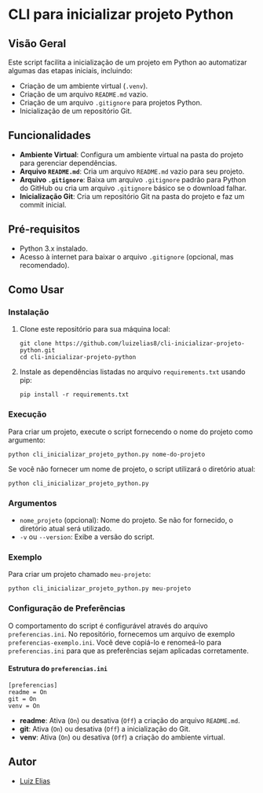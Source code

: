 # CLI para inicializar projeto Python

## Visão Geral

Este script facilita a inicialização de um projeto em Python ao automatizar algumas das etapas iniciais, incluindo:

- Criação de um ambiente virtual (`.venv`).
- Criação de um arquivo `README.md` vazio.
- Criação de um arquivo `.gitignore` para projetos Python.
- Inicialização de um repositório Git.

## Funcionalidades

- **Ambiente Virtual**: Configura um ambiente virtual na pasta do projeto para gerenciar dependências.
- **Arquivo `README.md`**: Cria um arquivo `README.md` vazio para seu projeto.
- **Arquivo `.gitignore`**: Baixa um arquivo `.gitignore` padrão para Python do GitHub ou cria um arquivo `.gitignore` básico se o download falhar.
- **Inicialização Git**: Cria um repositório Git na pasta do projeto e faz um commit inicial.

## Pré-requisitos
- Python 3.x instalado.
- Acesso à internet para baixar o arquivo `.gitignore` (opcional, mas recomendado).

## Como Usar

### Instalação

1. Clone este repositório para sua máquina local:
    ```
    git clone https://github.com/luizelias8/cli-inicializar-projeto-python.git
    cd cli-inicializar-projeto-python
    ```

2. Instale as dependências listadas no arquivo `requirements.txt` usando pip:
    ```
    pip install -r requirements.txt
    ```

### Execução

Para criar um projeto, execute o script fornecendo o nome do projeto como argumento:

    python cli_inicializar_projeto_python.py nome-do-projeto

Se você não fornecer um nome de projeto, o script utilizará o diretório atual:

    python cli_inicializar_projeto_python.py

### Argumentos

- `nome_projeto` (opcional): Nome do projeto. Se não for fornecido, o diretório atual será utilizado.
- `-v` ou `--version`: Exibe a versão do script.

### Exemplo

Para criar um projeto chamado `meu-projeto`:

    python cli_inicializar_projeto_python.py meu-projeto

### Configuração de Preferências

O comportamento do script é configurável através do arquivo `preferencias.ini`. No repositório, fornecemos um arquivo de exemplo `preferencias-exemplo.ini`. Você deve copiá-lo e renomeá-lo para `preferencias.ini` para que as preferências sejam aplicadas corretamente.

#### Estrutura do `preferencias.ini`

    [preferencias]
    readme = On
    git = On
    venv = On

- **readme**: Ativa (`On`) ou desativa (`Off`) a criação do arquivo `README.md`.
- **git**: Ativa (`On`) ou desativa (`Off`) a inicialização do Git.
- **venv**: Ativa (`On`) ou desativa (`Off`) a criação do ambiente virtual.

## Autor

- [Luiz Elias](https://github.com/luizelias8)